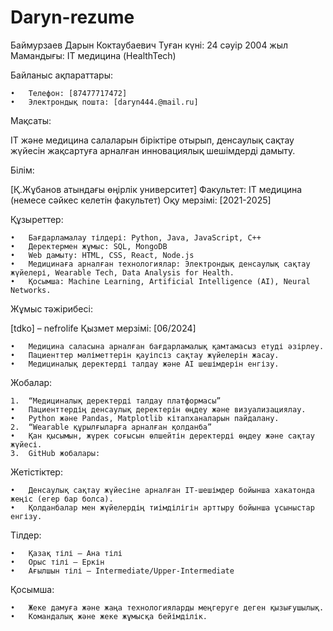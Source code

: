 # Daryn-rezume
Баймурзаев Дарын Коктаубаевич
Туған күні: 24 сәуір 2004 жыл
Мамандығы: IT медицина (HealthTech)

Байланыс ақпараттары:

	•	Телефон: [87477717472]
	•	Электрондық пошта: [daryn444.@mail.ru]

Мақсаты:

IT және медицина салаларын біріктіре отырып, денсаулық сақтау жүйесін жақсартуға арналған инновациялық шешімдерді дамыту.

Білім:

[Қ.Жұбанов атындағы өңірлік университет]
Факультет: IT медицина (немесе сәйкес келетін факультет)
Оқу мерзімі: [2021-2025]

Құзыреттер:

	•	Бағдарламалау тілдері: Python, Java, JavaScript, C++
	•	Деректермен жұмыс: SQL, MongoDB
	•	Web дамыту: HTML, CSS, React, Node.js
	•	Медицинаға арналған технологиялар: Электрондық денсаулық сақтау жүйелері, Wearable Tech, Data Analysis for Health.
	•	Қосымша: Machine Learning, Artificial Intelligence (AI), Neural Networks.

Жұмыс тәжірибесі:

[tdko] – nefrolife
Қызмет мерзімі: [06/2024]

	•	Медицина саласына арналған бағдарламалық қамтамасыз етуді әзірлеу.
	•	Пациенттер мәліметтерін қауіпсіз сақтау жүйелерін жасау.
	•	Медициналық деректерді талдау және AI шешімдерін енгізу.

Жобалар:

	1.	“Медициналық деректерді талдау платформасы”
	•	Пациенттердің денсаулық деректерін өңдеу және визуализациялау.
	•	Python және Pandas, Matplotlib кітапханаларын пайдалану.
	2.	“Wearable құрылғыларға арналған қолданба”
	•	Қан қысымын, жүрек соғысын өлшейтін деректерді өңдеу және сақтау жүйесі.
	3.	GitHub жобалары:


Жетістіктер:

	•	Денсаулық сақтау жүйесіне арналған IT-шешімдер бойынша хакатонда жеңіс (егер бар болса).
	•	Қолданбалар мен жүйелердің тиімділігін арттыру бойынша ұсыныстар енгізу.

Тілдер:

	•	Қазақ тілі – Ана тілі
	•	Орыс тілі – Еркін
	•	Ағылшын тілі – Intermediate/Upper-Intermediate

Қосымша:

	•	Жеке дамуға және жаңа технологияларды меңгеруге деген қызығушылық.
	•	Командалық және жеке жұмысқа бейімділік.


